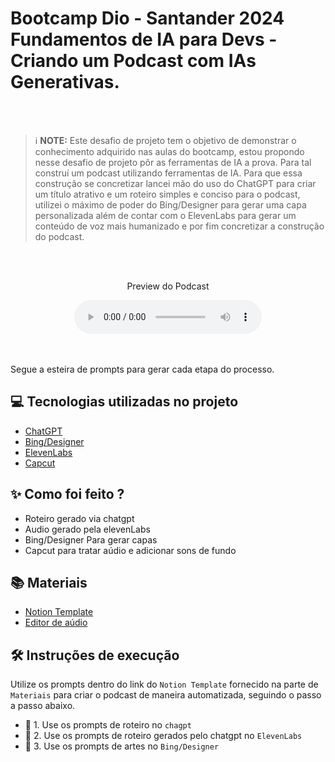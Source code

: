 # Bootcamp Dio - Santander 2024 Fundamentos de IA para Devs - Criando um Podcast com IAs Generativas.
<br><br>


 > ℹ️ **NOTE:** Este desafio de projeto tem o objetivo de demonstrar o conhecimento adquirido nas aulas do bootcamp, estou propondo nesse desafio de projeto pôr as ferramentas de IA a prova. Para tal construí um podcast utilizando ferramentas de IA. Para que essa construção se concretizar lancei mão do uso do ChatGPT para criar um título atrativo e um roteiro simples e conciso para o podcast, utilizei o máximo de poder do Bing/Designer para gerar uma capa personalizada além de contar com o ElevenLabs para gerar um conteúdo de voz mais humanizado e por fim concretizar a construção do podcast.
<br>
<br>

<p align="center">
    Preview do Podcast
</p>

<div align="center">
    <audio controls>
        <source src="https://github.com/AdrianoProfileAdsCloud/Bootcamp-Dio-Santander-2024-Fundamentos-de-IA-para-Devs-Criando-um-Podcast-com-IAs-Generativas/blob/main/output/audio_editado.MP3" type="audio/mpeg">
    </audio>
</div>
<br>
<br>



Segue a esteira de prompts para gerar cada etapa do processo.

## 💻 Tecnologias utilizadas no projeto

- [ChatGPT](https://chat.openai.com/) 
- [Bing/Designer](https://www.bing.com/search?q=bing+ai&showconv=1&sendquery=1&FORM=HDRSC2)
- [ElevenLabs](https://beta.elevenlabs.io/)
- [Capcut](https://www.capcut.com/pt-br/)

## ✨ Como foi feito ?

- Roteiro gerado via chatgpt
- Audio gerado pela elevenLabs
- Bing/Designer Para gerar capas
- Capcut para tratar aúdio e adicionar sons de fundo

## 📚 Materiais

- [Notion Template](https://fossil-piccolo-72c.notion.site/Bootcamp-Dio-Santander-2024-Fundamentos-de-IA-para-Devs-03c7208921024fd0aea26e2d2e38b1c7?pvs=4)
- [Editor de aúdio](https://www.capcut.com/editor?from_page=landing_page&__action_from=picture_V%C3%ADdeos%20profissionais%20em%20minutos,%20n%C3%A3o%20em%20horas.)


## 🛠️ Instruções de execução

Utilize os prompts dentro do link do `Notion Template` fornecido na parte de `Materiais` para criar o podcast de maneira automatizada, seguindo o passo a passo abaixo.

- 🤖 1. Use os prompts de roteiro no `chagpt`
- 🤖 2. Use os prompts de roteiro gerados pelo chatgpt no  `ElevenLabs`
- 🤖 3. Use os prompts de artes no `Bing/Designer`
